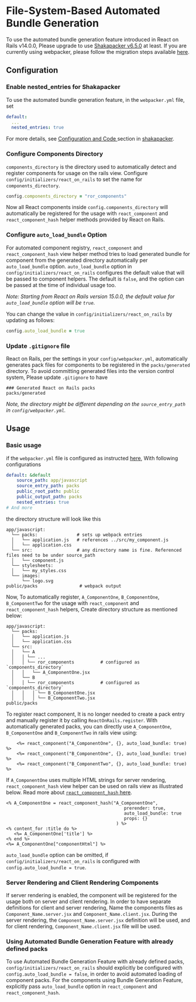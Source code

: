 # File-System-Based Automated Bundle Generation

To use the automated bundle generation feature introduced in React on Rails v14.0.0, Please upgrade to use [Shakapacker v6.5.0](https://github.com/shakacode/shakapacker/tree/v6.5.0) at least. If you are currently using webpacker, please follow the migration steps available [here](https://github.com/shakacode/shakapacker/blob/master/docs/v6_upgrade.md).

## Configuration

### Enable nested_entries for Shakapacker
To use the automated bundle generation feature, in the `webpacker.yml` file, set 

```yml
default:
  ...
  nested_entries: true
```

For more details, see [Configuration and Code ](https://github.com/shakacode/shakapacker#configuration-and-code) section in [shakapacker](https://github.com/shakacode/shakapacker/).

### Configure Components Directory
`components_directory` is the directory used to automatically detect and register components for usage on the rails view.
Configure `config/initializers/react_on_rails`
to set the name for `components_directory`. 

```rb
config.components_directory = "ror_components"
```

Now all React components inside `config.components_directory` will automatically be registered for the usage with `react_component` and `react_component_hash` helper methods provided by React on Rails.

### Configure `auto_load_bundle` Option

For automated component registry, `react_component` and `react_component_hash` view helper method tries to load generated bundle for component from the generated directory automatically per `auto_load_bundle` option. `auto_load_bundle` option in `config/initializers/react_on_rails` configures the default value that will be passed to component helpers. The default is `false`, and the option can be passed at the time of individual usage too.

*Note: Starting from React on Rails version 15.0.0, the default value for `auto_load_bundle` option will be `true`.*

You can change the value in `config/initializers/react_on_rails` by updating as follows:

```rb
config.auto_load_bundle = true
```

### Update `.gitignore` file
React on Rails, per the settings in your `config/webpacker.yml`, automatically generates pack files for components to be registered in the `packs/generated` directory. To avoid committing generated files into the version control system, Please update `.gitignore` to have 

```gitignore
### Generated React on Rails packs
packs/generated
```

*Note, the directory might be different depending on the `source_entry_path` in `config/webpacker.yml`.*

## Usage

### Basic usage

if the `webpacker.yml` file is configured as instructed [here](https://github.com/shakacode/shakapacker#configuration-and-code), With following configurations

```yml
default: &default
    source_path: app/javascript
    source_entry_path: packs 
    public_root_path: public
    public_output_path: packs
    nested_entries: true
# And more 
```

the directory structure will look like this
```
app/javascript:
  └── packs:               # sets up webpack entries
  │   └── application.js   # references ../src/my_component.js
  │   └── application.css
  └── src:                 # any directory name is fine. Referenced files need to be under source_path
  │   └── component.js
  └── stylesheets:
  │   └── my_styles.css
  └── images:
      └── logo.svg
public/packs                # webpack output
```

Now, To automatically register, `A_ComponentOne`, `B_ComponentOne`, `B_ComponentTwo` for the usage with `react_component` and `react_component_hash` helpers, Create directory structure as mentioned below:

```
app/javascript:
  └── packs:                   
  │   └── application.js     
  │   └── application.css
  └── src:                   
  │   └── A
  │   │ └── ...
  │   │ └── ror_components          # configured as `components_directory`
  │   │   └── A_ComponentOne.jsx
  │   └── B
  │   │ └── ror_components          # configured as `components_directory`
  │   │   │ └── B_ComponentOne.jsx
  │   │   │ └── B_ComponentTwo.jsx
public/packs                
```

To register react component, It is no longer needed to create a pack entry and manually register it by calling `ReactOnRails.register`. With automatically generated packs, you can directly use `A_ComponentOne`, `B_ComponentOne` and `B_ComponentTwo` in rails view using:

```erb
    <%= react_component("A_ComponentOne", {}, auto_load_bundle: true) %>    
    <%= react_component("B_ComponentOne", {}, auto_load_bundle: true) %>    
    <%= react_component("B_ComponentTwo", {}, auto_load_bundle: true) %>    
```

If `A_ComponentOne` uses multiple HTML strings for server rendering, `react_component_hash` view helper can be used on rails view as illustrated below. Read more about [`react_component_hash` here](https://www.shakacode.com/react-on-rails/docs/api/view-helpers-api/#react_component_hash).

```erb
<% A_ComponentOne = react_component_hash("A_ComponentOne", 
                                             prerender: true,
                                             auto_load_bundle: true
                                             props: {}
                                          ) %>   
<% content_for :title do %>
   <%= A_ComponentOne['title'] %>
<% end %>
<%= A_ComponentOne["componentHtml"] %>
```

`auto_load_bundle` option can be omitted, if `config/initializers/react_on_rails` is configured with `config.auto_load_bundle = true`.

### Server Rendering and Client Rendering Components

If server rendering is enabled, the component will be registered for the usage both on server and client rendering. In order to have separate definitions for client and server rendering, Name the components files as `Component_Name.server.jsx` and `Component_Name.client.jsx`. During the server rendering, the `Component_Name.server.jsx` definition will be used, and for client rendering, `Component_Name.client.jsx` file will be used.

### Using Automated Bundle Generation Feature with already defined packs

To use Automated Bundle Generation Feature with already defined packs, `config/initializers/react_on_rails` should explicitly be configured with `config.auto_load_bundle = false`, in order to avoid automated loading of component packs. For the components using Bundle Generation Feature, explicitly pass `auto_load_bundle` option in `react_component` and `react_component_hash`.


